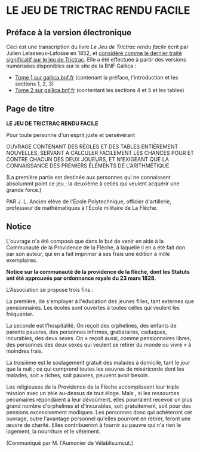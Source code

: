 # LE JEU DE TRICTRAC RENDU FACILE

## Préface à la version électronique

Ceci est une transcription du livre _Le Jeu de Trictrac rendu facile_ écrit par Julien Lelasseux-Lafosse en 1852, et [considéré comme le dernier traité significatif sur le jeu de Trictrac](https://fr.wikipedia.org/wiki/Trictrac#Trait%C3%A9s_secondaires). Elle a été effectuée à partir des versions numérisées disponibles sur le site de la BNF Gallica : 

- [Tome 1 sur gallica.bnf.fr](https://gallica.bnf.fr/ark:/12148/bpt6k98089663.r=%22le%20jeu%20de%20trictrac%20rendu%20facile%22?rk=21459;2) (contenant la préface, l'introduction et les sections 1, 2, 3)
- [Tome 2 sur gallica.bnf.fr](https://gallica.bnf.fr/ark:/12148/bpt6k98089648.r=%22le%20jeu%20de%20trictrac%20rendu%20facile%22?rk=42918;4) (contentant les sections 4 et 5 et les tables)

## Page de titre 

**LE JEU DE TRICTRAC RENDU FACILE**

Pour toute personne d'un esprit juste et persévérant 

OUVRAGE CONTENANT DES RÈGLES ET DES TABLES ENTIÈREMENT NOUVELLES, SERVANT A CALCULER FACILEMENT LES CHANCES POUR ET CONTRE CHACUN DES DEUX JOUEURS, ET N'EXIGEANT QUE LA CONNAISSANCE DES PREMIERS ÉLÉMENTS DE L'ARITHMÉTIQUE.

(La première partie est destinée aux personnes qui ne connaissent absolummt point ce jeu ; la deuxième à celles qui veulent acquérir une grande force.)

PAR J. L. Ancien élève de l'École Polytechnique, officier d'artillerie, professeur de mathématiques à l'École militaire de La Flèche.

## Notice

L'ouvrage n'a été composé que dans le but de venir en aide à la Communauté de la Providence de la Flèche, à laquelle il en a été fait don par son auteur, qui en a fait imprimer à ses frais une édition à mille exemplaires.

**Notice sur la communauté de la providence de la flèche, dont les Statuts ont été approuvés par ordonnance royale du 23 mars 1828.**

L'Association se propose trois fins :

La première, de s'employer à l'éducation des jeunes filles, tant externes que pensionnaires. Les écoles sont ouvertes à toutes celles qui veulent les fréquenter.

La seconde est l'hospitalité. On reçoit des orphelines, des enfants de parents pauvres, des personnes infirmes, grabataires, caduques, incurables, des deux sexes. On » reçoit aussi, comme pensionnaires libres, des personnes des deux sexes qui veulent se retirer du monde ou vivre » à moindres frais.

La troisième est le soulagement gratuit des malades à domicile, tant le jour que la nuit ; ce qui comprend toutes les oeuvres de miséricorde dont les malades, soit » riches, soit pauvres, peuvent avoir besoin.

Les religieuses de la Providence de la Flèche accomplissent leur triple mission avec un zèle au-dessus de tout éloge. Mais , si les ressources pécuniaires répondaient à leur dévoûment, elles pourraient recevoir un plus grand nombre d'orphelines et d'incurables, soit gratuitement, soit pour des pensions excessivement modiques. Les personnes donc qui achèteront cet ouvrage, outre l'avantage personnel qu'elles pourront en retirer, feront une œuvre de charité. Elles contribueront à fournir au pauvre qui n'a rien le logement, la nourriture et le vêtement.

(Communiqué par M. l'Aumonier de Vélablisumcut.)
